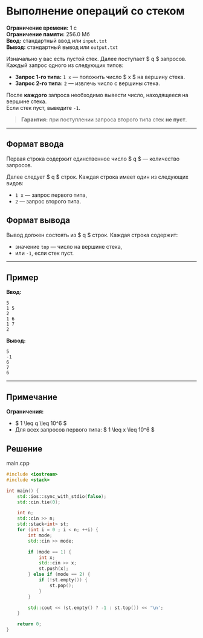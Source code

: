 # Выполнение операций со стеком

**Ограничение времени:** 1 с  
**Ограничение памяти:** 256.0 Мб  
**Ввод:** стандартный ввод или `input.txt`  
**Вывод:** стандартный вывод или `output.txt`

Изначально у вас есть пустой стек. Далее поступает $ q $ запросов. Каждый запрос одного из следующих типов:

- **Запрос 1-го типа:** `1 x` — положить число $ x $ на вершину стека.  
- **Запрос 2-го типа:** `2` — извлечь число с вершины стека.

После **каждого** запроса необходимо вывести число, находящееся на вершине стека.  
Если стек пуст, выведите `-1`.

> **Гарантия:** при поступлении запроса второго типа стек **не пуст**.

---

## Формат ввода

Первая строка содержит единственное число $ q $ — количество запросов.

Далее следует $ q $ строк. Каждая строка имеет один из следующих видов:

- `1 x` — запрос первого типа,  
- `2` — запрос второго типа.

## Формат вывода

Вывод должен состоять из $ q $ строк. Каждая строка содержит:

- значение `top` — число на вершине стека,  
- или `-1`, если стек пуст.

---

## Пример

**Ввод:**
```
5
1 5
2
1 6
1 7
2
```

**Вывод:**
```
5
-1
6
7
6
```

---

## Примечание

**Ограничения:**

- $ 1 \leq q \leq 10^6 $
- Для всех запросов первого типа: $ 1 \leq x \leq 10^6 $
## Решение

main.cpp
```cpp
#include <iostream>
#include <stack>

int main() {
    std::ios::sync_with_stdio(false);
    std::cin.tie(0);

    int n;
    std::cin >> n;
    std::stack<int> st;
    for (int i = 0 ; i < n; ++i) {
        int mode;
        std::cin >> mode;

        if (mode == 1) {
            int x;
            std::cin >> x;
            st.push(x);
        } else if (mode == 2) {
            if (!st.empty()) {
                st.pop();
            }
        }

        std::cout << (st.empty() ? -1 : st.top()) << '\n';
    }

    return 0;
}
```
